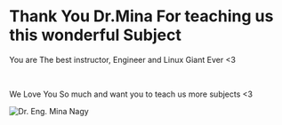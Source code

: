 # Thank You Dr.Mina For teaching us this wonderful Subject
You are The best instructor, Engineer and Linux Giant Ever <3

<br/>
 
We Love You So much and want you to teach us more subjects <3

![Dr. Eng. Mina Nagy](https://i.ibb.co/9HMHFg5/photo-2024-01-22-17-04-50.jpg)
